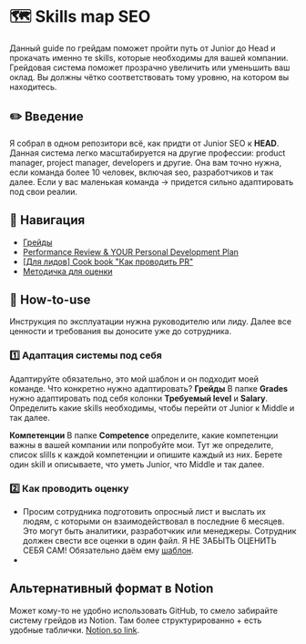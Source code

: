 # 🗺 Skills map SEO
Данный guide по грейдам поможет пройти путь от Junior до Head и прокачать именно те skills, которые необходимы для вашей компании. Грейдовая система поможет прозрачно увеличить или уменьшить ваш оклад. Вы должны чётко соответствовать тому уровню, на котором вы находитесь. 

## ✏️ Введение
Я собрал в одном репозитори всё, как придти от Junior SEO к **HEAD**. Данная система легко масштабируется на другие профессии: product manager, project manager, developers и другие. Она вам точно нужна, если команда более 10 человек, включая seo, разработчиков и так далее. Если у вас маленькая команда -> придется сильно адаптировать под свои реалии.

## 🧭 Навигация
- [Грейды]()
- [Performance Review & YOUR Personal Development Plan]()
- [[Для лидов] Cook book "Как проводить PR"]()
- [Методичка для  оценки]()


## 🤖 How-to-use
Инструкция по эксплуатации нужна руководителю или лиду. Далее все ценности и требования вы доносите уже до сотрудника.

### 1️⃣ Адаптация системы под себя
Адаптируйте обязательно, это мой шаблон и он подходит моей команде. Что конкретно нужно адаптировать?
**Грейды**
В папке **Grades** нужно адаптировать под себя колонки **Требуемый level** и **Salary**. Определить какие skills необходимы, чтобы перейти от Junior к Middle и так далее.

**Компетенции**
В папке **Competence** определите, какие компетенции важны в вашей компании или попробуйте мои.
Тут же определите, список slills к каждой компетенции и опишите каждый из них. Берете один skill и описываете, что уметь Junior, что Middle и так далее. 

### 2️⃣ Как проводить оценку
- Просим сотрудника подготовить опросный лист и выслать их людям, с которыми он взаимодействовал в последние 6 месяцев. Это могут быть аналитики, разработчкик или менеджеры. Сотрудник должен свести все оценки в один файл. Я НЕ ЗАБЫТЬ ОЦЕНИТЬ СЕБЯ САМ! Обязательно даём ему [шаблон]().
- 



## Альтернативный формат в Notion
Может кому-то не удобно использовать GitHub, то смело забирайте систему грейдов из Notion. Там более структурированно + есть удобные таблички.
[Notion.so link](https://www.notion.so/aqvaspirt/Skills-map-SEO-c215a1cb1abe443f9e724baf8569b68b).
